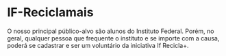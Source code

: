 # IF-Reciclamais
O nosso principal público-alvo são alunos do Instituto Federal. Porém, no geral, qualquer pessoa que frequente o instituto e se importe com a causa, poderá se cadastrar e ser um voluntário da iniciativa If Recicla+.

